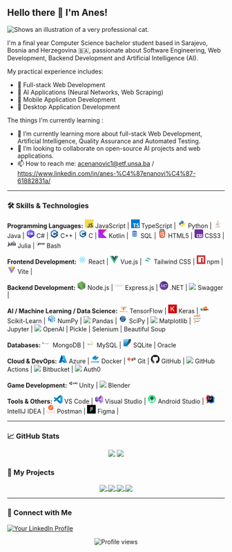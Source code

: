 ## Hello there 👋 I'm Anes!

<picture>
  <source media="(prefers-color-scheme: dark)" srcset="https://www.expertlychosen.com/images/68-cat-or-dog-business-tie.jpg?height=600&mode=crop&scale=both&width=800">
  <source media="(prefers-color-scheme: light)" srcset="https://www.expertlychosen.com/images/68-cat-or-dog-business-tie.jpg?height=600&mode=crop&scale=both&width=800">
  <img alt="Shows an illustration of a very professional cat." src="https://www.expertlychosen.com/images/68-cat-or-dog-business-tie.jpg?height=600&mode=crop&scale=both&width=800">
</picture>

I'm a final year Computer Science bachelor student based in Sarajevo, Bosnia and Herzegovina 🇧🇦, passionate about Software Engineering, Web Development, Backend Development and Artificial Intelligence (AI).

My practical experience includes:

*   🚀 Full-stack Web Development
*   🧠 AI Applications (Neural Networks, Web Scraping)
*   📱 Mobile Application Development
*   📱 Desktop Application Development

The things I'm currently learning :

* 🌱 I’m currently learning more about full-stack Web Development, Artificial Intelligence, Quality Assurance and Automated Testing.
* 👯 I’m looking to collaborate on open-source AI projects and web applications.
* 📫 How to reach me: acenanovic1@etf.unsa.ba / https://www.linkedin.com/in/anes-%C4%87enanovi%C4%87-61882831a/

---

### 🛠️ Skills & Technologies

**Programming Languages:**
<code><img height="20" src="https://raw.githubusercontent.com/github/explore/80688e429a7d4ef2fca1e82350fe8e3517d3494d/topics/javascript/javascript.png"></code> JavaScript |
<code><img height="20" src="https://raw.githubusercontent.com/github/explore/80688e429a7d4ef2fca1e82350fe8e3517d3494d/topics/typescript/typescript.png"></code> TypeScript |
<code><img height="20" src="https://raw.githubusercontent.com/github/explore/80688e429a7d4ef2fca1e82350fe8e3517d3494d/topics/python/python.png"></code> Python |
<code><img height="20" src="https://raw.githubusercontent.com/github/explore/80688e429a7d4ef2fca1e82350fe8e3517d3494d/topics/java/java.png"></code> Java |
<code><img height="20" src="https://raw.githubusercontent.com/github/explore/80688e429a7d4ef2fca1e82350fe8e3517d3494d/topics/csharp/csharp.png"></code> C# |
<code><img height="20" src="https://raw.githubusercontent.com/github/explore/80688e429a7d4ef2fca1e82350fe8e3517d3494d/topics/cpp/cpp.png"></code> C++ |
<code><img height="20" src="https://raw.githubusercontent.com/github/explore/80688e429a7d4ef2fca1e82350fe8e3517d3494d/topics/c/c.png"></code> C |
<code><img height="20" src="https://raw.githubusercontent.com/github/explore/80688e429a7d4ef2fca1e82350fe8e3517d3494d/topics/kotlin/kotlin.png"></code> Kotlin |
<code><img height="20" src="https://raw.githubusercontent.com/github/explore/80688e429a7d4ef2fca1e82350fe8e3517d3494d/topics/sql/sql.png"></code> SQL |
<code><img height="20" src="https://raw.githubusercontent.com/github/explore/80688e429a7d4ef2fca1e82350fe8e3517d3494d/topics/html/html.png"></code> HTML5 |
<code><img height="20" src="https://raw.githubusercontent.com/github/explore/80688e429a7d4ef2fca1e82350fe8e3517d3494d/topics/css/css.png"></code> CSS3 |
<code><img height="20" src="https://raw.githubusercontent.com/github/explore/80688e429a7d4ef2fca1e82350fe8e3517d3494d/topics/julia/julia.png"></code> Julia |
<code><img height="20" src="https://raw.githubusercontent.com/github/explore/80688e429a7d4ef2fca1e82350fe8e3517d3494d/topics/bash/bash.png"></code> Bash

**Frontend Development:**
<code><img height="20" src="https://raw.githubusercontent.com/github/explore/80688e429a7d4ef2fca1e82350fe8e3517d3494d/topics/react/react.png"></code> React |
<code><img height="20" src="https://raw.githubusercontent.com/github/explore/80688e429a7d4ef2fca1e82350fe8e3517d3494d/topics/vue/vue.png"></code> Vue.js |
<code><img height="20" src="https://raw.githubusercontent.com/github/explore/80688e429a7d4ef2fca1e82350fe8e3517d3494d/topics/tailwind/tailwind.png"></code> Tailwind CSS |
<code><img height="20" src="https://raw.githubusercontent.com/github/explore/80688e429a7d4ef2fca1e82350fe8e3517d3494d/topics/npm/npm.png"></code> npm |
<code><img height="20" src="https://raw.githubusercontent.com/github/explore/80688e429a7d4ef2fca1e82350fe8e3517d3494d/topics/vite/vite.png"></code> Vite |

**Backend Development:**
<code><img height="20" src="https://raw.githubusercontent.com/github/explore/80688e429a7d4ef2fca1e82350fe8e3517d3494d/topics/nodejs/nodejs.png"></code> Node.js |
<code><img height="20" src="https://raw.githubusercontent.com/github/explore/80688e429a7d4ef2fca1e82350fe8e3517d3494d/topics/express/express.png"></code> Express.js |
<code><img height="20" src="https://raw.githubusercontent.com/github/explore/80688e429a7d4ef2fca1e82350fe8e3517d3494d/topics/dotnet/dotnet.png"></code> .NET |
<code><img height="20" src="https://raw.githubusercontent.com/github/explore/80688e429a7d4ef2fca1e82350fe8e3517d3494d/topics/swagger/swagger.png"></code> Swagger |

**AI / Machine Learning / Data Science:**
<code><img height="20" src="https://raw.githubusercontent.com/github/explore/80688e429a7d4ef2fca1e82350fe8e3517d3494d/topics/tensorflow/tensorflow.png"></code> TensorFlow |
<code><img height="20" src="https://raw.githubusercontent.com/github/explore/80688e429a7d4ef2fca1e82350fe8e3517d3494d/topics/keras/keras.png"></code> Keras |
<code><img height="20" src="https://raw.githubusercontent.com/github/explore/80688e429a7d4ef2fca1e82350fe8e3517d3494d/topics/scikit-learn/scikit-learn.png"></code> Scikit-Learn |
<code><img height="20" src="https://raw.githubusercontent.com/github/explore/80688e429a7d4ef2fca1e82350fe8e3517d3494d/topics/numpy/numpy.png"></code> NumPy |
<code><img height="20" src="https://raw.githubusercontent.com/github/explore/80688e429a7d4ef2fca1e82350fe8e3517d3494d/topics/pandas/pandas.png"></code> Pandas |
<code><img height="20" src="https://raw.githubusercontent.com/github/explore/80688e429a7d4ef2fca1e82350fe8e3517d3494d/topics/scipy/scipy.png"></code> SciPy |
<code><img height="20" src="https://raw.githubusercontent.com/github/explore/80688e429a7d4ef2fca1e82350fe8e3517d3494d/topics/matplotlib/matplotlib.png"></code> Matplotlib |
<code><img height="20" src="https://raw.githubusercontent.com/github/explore/80688e429a7d4ef2fca1e82350fe8e3517d3494d/topics/jupyter-notebook/jupyter-notebook.png"></code> Jupyter |
<code><img height="20" src="https://raw.githubusercontent.com/github/explore/80688e429a7d4ef2fca1e82350fe8e3517d3494d/topics/openai/openai.png"></code> OpenAI | Pickle | Selenium | Beautiful Soup

**Databases:**
<code><img height="20" src="https://raw.githubusercontent.com/github/explore/80688e429a7d4ef2fca1e82350fe8e3517d3494d/topics/mongodb/mongodb.png"></code> MongoDB |
<code><img height="20" src="https://raw.githubusercontent.com/github/explore/80688e429a7d4ef2fca1e82350fe8e3517d3494d/topics/mysql/mysql.png"></code> MySQL | 
<code><img height="20" src="https://raw.githubusercontent.com/github/explore/80688e429a7d4ef2fca1e82350fe8e3517d3494d/topics/sqlite/sqlite.png"></code> SQLite | Oracle

**Cloud & DevOps:**
<code><img height="20" src="https://raw.githubusercontent.com/github/explore/80688e429a7d4ef2fca1e82350fe8e3517d3494d/topics/azure/azure.png"></code> Azure |
<code><img height="20" src="https://raw.githubusercontent.com/github/explore/80688e429a7d4ef2fca1e82350fe8e3517d3494d/topics/docker/docker.png"></code> Docker |
<code><img height="20" src="https://raw.githubusercontent.com/github/explore/80688e429a7d4ef2fca1e82350fe8e3517d3494d/topics/git/git.png"></code> Git |
<code><img height="20" src="https://raw.githubusercontent.com/github/explore/80688e429a7d4ef2fca1e82350fe8e3517d3494d/topics/github/github.png"></code> GitHub |
<code><img height="20" src="https://raw.githubusercontent.com/github/explore/80688e429a7d4ef2fca1e82350fe8e3517d3494d/topics/github-actions/github-actions.png"></code> GitHub Actions |
<code><img height="20" src="https://raw.githubusercontent.com/github/explore/80688e429a7d4ef2fca1e82350fe8e3517d3494d/topics/bitbucket/bitbucket.png"></code> Bitbucket |
<code><img height="20" src="https://raw.githubusercontent.com/auth0/auth0-styleguide/master/brand/logo/auth0-icon.svg"></code> Auth0

**Game Development:**
<code><img height="20" src="https://raw.githubusercontent.com/github/explore/80688e429a7d4ef2fca1e82350fe8e3517d3494d/topics/unity/unity.png"></code> Unity |
<code><img height="20" src="https://raw.githubusercontent.com/github/explore/80688e429a7d4ef2fca1e82350fe8e3517d3494d/topics/blender/blender.png"></code> Blender

**Tools & Others:**
<code><img height="20" src="https://raw.githubusercontent.com/github/explore/80688e429a7d4ef2fca1e82350fe8e3517d3494d/topics/visual-studio-code/visual-studio-code.png"></code> VS Code |
<code><img height="20" src="https://raw.githubusercontent.com/github/explore/80688e429a7d4ef2fca1e82350fe8e3517d3494d/topics/visual-studio/visual-studio.png"></code> Visual Studio |
<code><img height="20" src="https://raw.githubusercontent.com/github/explore/80688e429a7d4ef2fca1e82350fe8e3517d3494d/topics/android-studio/android-studio.png"></code> Android Studio |
<code><img height="20" src="https://raw.githubusercontent.com/github/explore/80688e429a7d4ef2fca1e82350fe8e3517d3494d/topics/intellij-idea/intellij-idea.png"></code> IntelliJ IDEA |
<code><img height="20" src="https://raw.githubusercontent.com/github/explore/80688e429a7d4ef2fca1e82350fe8e3517d3494d/topics/postman/postman.png"></code> Postman |
<code><img height="20" src="https://raw.githubusercontent.com/github/explore/80688e429a7d4ef2fca1e82350fe8e3517d3494d/topics/figma/figma.png"></code> Figma |

---

### 📈 GitHub Stats

<p align="center">
  <img height="180em" src="https://github-readme-stats.vercel.app/api?username=AnesCenanovic&show_icons=true&theme=radical&include_all_commits=true&count_private=true"/>
  <img height="180em" src="https://github-readme-stats.vercel.app/api/top-langs/?username=AnesCenanovic&layout=compact&langs_count=8&theme=radical"/>
</p>

### 🚀 My Projects


<p align="center">
  <a href="https://github.com/AnesCenanovic/RealEstateWeb">
    <img align="center" src="https://github-readme-stats.vercel.app/api/pin/?username=AnesCenanovic&repo=RealEstateWeb&theme=radical" />
  </a>
  <a href="https://github.com/AnesCenanovic/OOAD-G6-FAAME">
    <img align="center" src="https://github-readme-stats.vercel.app/api/pin/?username=AnesCenanovic&repo=OOAD-G6-FAAME&theme=radical" />
  </a>
  <a href="https://github.com/AnesCenanovic/OBEM-alphaTeam">
    <img align="center" src="https://github-readme-stats.vercel.app/api/pin/?username=AnesCenanovic&repo=OBEM-alphaTeam&theme=radical" />
  </a>
  <a href="https://github.com/AnesCenanovic/RMABotanicalProject">
    <img align="center" src="https://github-readme-stats.vercel.app/api/pin/?username=AnesCenanovic&repo=RMABotanicalProject&theme=radical" />
  </a>
</p>

---

### 🔗 Connect with Me

<p align="left">
<a href="https://www.linkedin.com/in/anes-%C4%87enanovi%C4%87-61882831a/" target="blank"><img align="center" src="https://raw.githubusercontent.com/rahuldkjain/github-profile-readme-generator/master/src/images/icons/Social/linked-in-alt.svg" alt="Your LinkedIn Profile" height="30" width="40" /></a>

</p>

<p align="center">
  <img src="https://komarev.com/ghpvc/?username=AnesCenanovic&label=Profile%20views&color=0e75b6&style=flat" alt="Profile views" />
</p>
